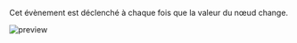 Cet évènement est déclenché à chaque fois que la valeur du nœud change.

![preview](/images/events/change-fr.png)
